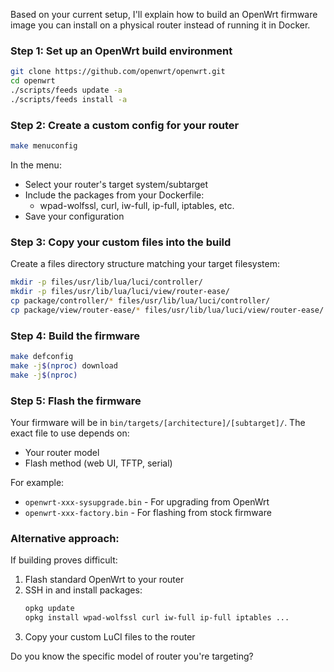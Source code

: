 Based on your current setup, I'll explain how to build an OpenWrt firmware image you can install on a physical router instead of running it in Docker.

### Step 1: Set up an OpenWrt build environment

```bash
git clone https://github.com/openwrt/openwrt.git
cd openwrt
./scripts/feeds update -a
./scripts/feeds install -a
```

### Step 2: Create a custom config for your router

```bash
make menuconfig
```

In the menu:
- Select your router's target system/subtarget
- Include the packages from your Dockerfile:
    - wpad-wolfssl, curl, iw-full, ip-full, iptables, etc.
- Save your configuration

### Step 3: Copy your custom files into the build

Create a files directory structure matching your target filesystem:

```bash
mkdir -p files/usr/lib/lua/luci/controller/
mkdir -p files/usr/lib/lua/luci/view/router-ease/
cp package/controller/* files/usr/lib/lua/luci/controller/
cp package/view/router-ease/* files/usr/lib/lua/luci/view/router-ease/
```

### Step 4: Build the firmware

```bash
make defconfig
make -j$(nproc) download
make -j$(nproc)
```

### Step 5: Flash the firmware

Your firmware will be in `bin/targets/[architecture]/[subtarget]/`. The exact file to use depends on:

- Your router model
- Flash method (web UI, TFTP, serial)

For example:
- `openwrt-xxx-sysupgrade.bin` - For upgrading from OpenWrt
- `openwrt-xxx-factory.bin` - For flashing from stock firmware

### Alternative approach:

If building proves difficult:

1. Flash standard OpenWrt to your router
2. SSH in and install packages:
   ```bash
   opkg update
   opkg install wpad-wolfssl curl iw-full ip-full iptables ...
   ```
3. Copy your custom LuCI files to the router

Do you know the specific model of router you're targeting?